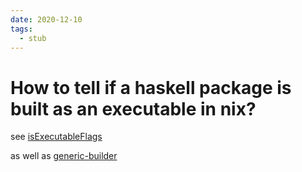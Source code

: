 ```yaml
---
date: 2020-12-10
tags: 
  - stub
---
```


# How to tell if a haskell package is built as an executable in nix?

see [isExecutableFlags](https://raw.githubusercontent.com/NixOS/nixpkgs/master/pkgs/development/haskell-modules/hackage-packages.nix) 

as well as [generic-builder](https://github.com/NixOS/nixpkgs/blob/master/pkgs/development/haskell-modules/generic-builder.nix)
